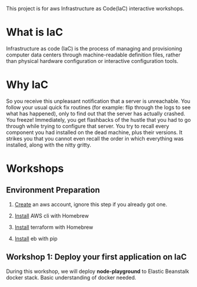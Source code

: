 This project is for aws Infrastructure as Code(IaC) interactive workshops.

# What is IaC

Infrastructure as code (IaC) is the process of managing and provisioning computer data centers through machine-readable definition files, rather than physical hardware configuration or interactive configuration tools.

# Why IaC

So you receive this unpleasant notification that a server is unreachable. You follow your usual quick fix routines (for example: flip through the logs to see what has happened), only to find out that the server has actually crashed. You freeze! Immediately, you get flashbacks of the hustle that you had to go through while trying to configure that server. You try to recall every component you had installed on the dead machine, plus their versions. It strikes you that you cannot even recall the order in which everything was installed, along with the nitty gritty.



# Workshops

## Environment Preparation

1. [Create](https://portal.aws.amazon.com/billing/signup#/start) an aws account, ignore this step if you already got one.

2. [Install](https://github.com/aws/aws-cli/issues/727) AWS cli with Homebrew

3. [Install](http://brewformulas.org/Terraform) terraform with Homebrew

4. [Install](https://docs.aws.amazon.com/elasticbeanstalk/latest/dg/eb-cli3-install.html) eb with pip

## Workshop 1: Deploy your first application on IaC

During this workshop, we will deploy **node-playground** to Elastic Beanstalk docker stack. Basic understanding of docker needed.
